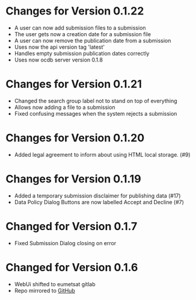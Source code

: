 # Changes for Version 0.1.22

- A user can now add submission files to a submission
- The user gets now a creation date for a submission file
- A user can now remove the publication date from a submission
- Uses now the api version tag 'latest'
- Handles empty submission publication dates correctly
- Uses now ocdb server version 0.1.8


# Changes for Version 0.1.21

- Changed the search group label not to stand on top of everything 
- Allows now adding a file to a submission
- Fixed confusing messages when the system rejects a submission


# Changes for Version 0.1.20

- Added legal agreement to inform about using HTML local storage. (#9)


# Changes for Version 0.1.19

- Added a temporary submission disclaimer for publishing data (#17)
- Data Policy Dialog Buttons are now labelled Accept and Decline (#7)

# Changed for Version 0.1.7

- Fixed Submission Dialog closing on error

# Changed for Version 0.1.6

- WebUi shifted to eumetsat gitlab
- Repo mirrored to [GitHub](https://github.com/eocdb/ocdb-webui)